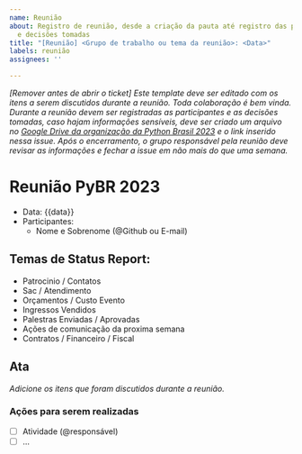 ```yaml
---
name: Reunião
about: Registro de reunião, desde a criação da pauta até registro das participantes
  e decisões tomadas
title: "[Reunião] <Grupo de trabalho ou tema da reunião>: <Data>"
labels: reunião
assignees: ''

---
```


_[Remover antes de abrir o ticket] Este template deve ser editado com os itens a serem discutidos durante a reunião. Toda colaboração é bem vinda. Durante a reunião devem ser registradas as participantes e as decisões tomadas, caso hajam informações sensíveis, deve ser criado um arquivo no [Google Drive da organização da Python Brasil 2023](https://drive.google.com/drive/u/1/folders/11wEYmnZYqLrcn3zjflO03xedyZtu61G1) e o link inserido nessa issue. Após o encerramento, o grupo responsável pela reunião deve revisar as informações e fechar a issue em não mais do que uma semana._

# Reunião PyBR 2023

- Data: {{data}}
- Participantes:
  - Nome e Sobrenome (@Github ou E-mail)

## Temas de Status Report:
  - Patrocinio / Contatos
  - Sac / Atendimento
  - Orçamentos / Custo Evento
  - Ingressos Vendidos
  - Palestras Enviadas / Aprovadas
  - Ações de comunicação da proxima semana
  - Contratos / Financeiro / Fiscal

## Ata

_Adicione os itens que foram discutidos durante a reunião._



### Ações para serem realizadas
- [ ] Atividade (@responsável)
- [ ] ...
